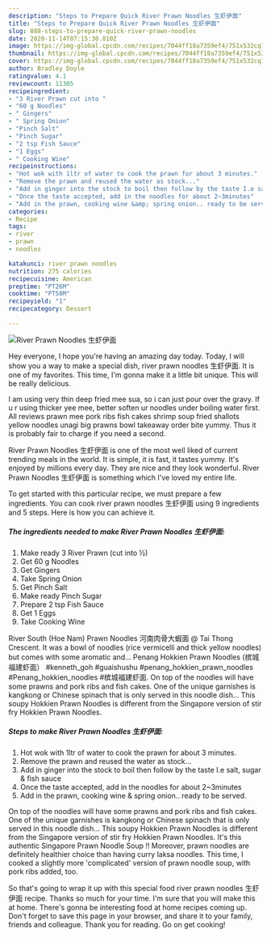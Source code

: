 ```yaml
---
description: "Steps to Prepare Quick River Prawn Noodles 生虾伊面"
title: "Steps to Prepare Quick River Prawn Noodles 生虾伊面"
slug: 888-steps-to-prepare-quick-river-prawn-noodles
date: 2020-11-14T07:15:30.810Z
image: https://img-global.cpcdn.com/recipes/7044ff18a7359ef4/751x532cq70/river-prawn-noodles-生虾伊面-recipe-main-photo.jpg
thumbnail: https://img-global.cpcdn.com/recipes/7044ff18a7359ef4/751x532cq70/river-prawn-noodles-生虾伊面-recipe-main-photo.jpg
cover: https://img-global.cpcdn.com/recipes/7044ff18a7359ef4/751x532cq70/river-prawn-noodles-生虾伊面-recipe-main-photo.jpg
author: Bradley Doyle
ratingvalue: 4.1
reviewcount: 11305
recipeingredient:
- "3 River Prawn cut into "
- "60 g Noodles"
- " Gingers"
- " Spring Onion"
- "Pinch Salt"
- "Pinch Sugar"
- "2 tsp Fish Sauce"
- "1 Eggs"
- " Cooking Wine"
recipeinstructions:
- "Hot wok with 1ltr of water to cook the prawn for about 3 minutes."
- "Remove the prawn and reused the water as stock..."
- "Add in ginger into the stock to boil then follow by the taste I.e salt, sugar &amp; fish sauce"
- "Once the taste accepted, add in the noodles for about 2~3minutes"
- "Add in the prawn, cooking wine &amp; spring onion.. ready to be served."
categories:
- Recipe
tags:
- river
- prawn
- noodles

katakunci: river prawn noodles 
nutrition: 275 calories
recipecuisine: American
preptime: "PT26M"
cooktime: "PT58M"
recipeyield: "1"
recipecategory: Dessert

---
```



![River Prawn Noodles 生虾伊面](https://img-global.cpcdn.com/recipes/7044ff18a7359ef4/751x532cq70/river-prawn-noodles-生虾伊面-recipe-main-photo.jpg)

Hey everyone, I hope you're having an amazing day today. Today, I will show you a way to make a special dish, river prawn noodles 生虾伊面. It is one of my favorites. This time, I'm gonna make it a little bit unique. This will be really delicious.

I am using very thin deep fried mee sua, so i can just pour over the gravy. If u r using thicker yee mee, better soften ur noodles under boiling water first. All reviews prawn mee pork ribs fish cakes shrimp soup fried shallots yellow noodles unagi big prawns bowl takeaway order bite yummy. Thus it is probably fair to charge if you need a second.

River Prawn Noodles 生虾伊面 is one of the most well liked of current trending meals in the world. It is simple, it is fast, it tastes yummy. It's enjoyed by millions every day. They are nice and they look wonderful. River Prawn Noodles 生虾伊面 is something which I've loved my entire life.


To get started with this particular recipe, we must prepare a few ingredients. You can cook river prawn noodles 生虾伊面 using 9 ingredients and 5 steps. Here is how you can achieve it.

<!--inarticleads1-->

##### The ingredients needed to make River Prawn Noodles 生虾伊面:

1. Make ready 3 River Prawn (cut into ½)
1. Get 60 g Noodles
1. Get  Gingers
1. Take  Spring Onion
1. Get Pinch Salt
1. Make ready Pinch Sugar
1. Prepare 2 tsp Fish Sauce
1. Get 1 Eggs
1. Take  Cooking Wine


River South (Hoe Nam) Prawn Noodles 河南肉骨大蝦面 @ Tai Thong Crescent. It was a bowl of noodles (rice vermicelli and thick yellow noodles) but comes with some aromatic and… Penang Hokkien Prawn Noodles (槟城福建虾面） #kenneth_goh #guaishushu #penang_hokkien_prawn_noodles #Penang_hokkien_noodles #槟城福建虾面. On top of the noodles will have some prawns and pork ribs and fish cakes. One of the unique garnishes is kangkong or Chinese spinach that is only served in this noodle dish… This soupy Hokkien Prawn Noodles is different from the Singapore version of stir fry Hokkien Prawn Noodles. 

<!--inarticleads2-->

##### Steps to make River Prawn Noodles 生虾伊面:

1. Hot wok with 1ltr of water to cook the prawn for about 3 minutes.
1. Remove the prawn and reused the water as stock...
1. Add in ginger into the stock to boil then follow by the taste I.e salt, sugar &amp; fish sauce
1. Once the taste accepted, add in the noodles for about 2~3minutes
1. Add in the prawn, cooking wine &amp; spring onion.. ready to be served.


On top of the noodles will have some prawns and pork ribs and fish cakes. One of the unique garnishes is kangkong or Chinese spinach that is only served in this noodle dish… This soupy Hokkien Prawn Noodles is different from the Singapore version of stir fry Hokkien Prawn Noodles. It&#39;s this authentic Singapore Prawn Noodle Soup !! Moreover, prawn noodles are definitely healthier choice than having curry laksa noodles. This time, I cooked a slightly more &#39;complicated&#39; version of prawn noodle soup, with pork ribs added, too. 

So that's going to wrap it up with this special food river prawn noodles 生虾伊面 recipe. Thanks so much for your time. I'm sure that you will make this at home. There's gonna be interesting food at home recipes coming up. Don't forget to save this page in your browser, and share it to your family, friends and colleague. Thank you for reading. Go on get cooking!
